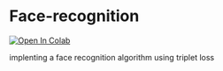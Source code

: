 # Face-recognition

[![Open In Colab](https://colab.research.google.com/assets/colab-badge.svg)](https://colab.research.google.com/drive/16_7BgzzsmTO0dyA3e7usqVv5swUmCApi?usp=sharing)

implenting a face recognition algorithm using triplet loss 
